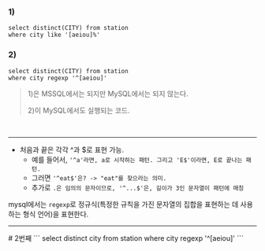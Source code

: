 ### 1)
```
select distinct(CITY) from station
where city like '[aeiou]%'
```

### 2)
```
select distinct(CITY) from station
where city regexp '^[aeiou]'
```

> 1)은 MSSQL에서는 되지만 MySQL에서는 되지 않는다.
> 
> 2)이 MySQL에서도 실행되는 코드.

<br>
<hr>

- 처음과 끝은 각각 ^과 $로 표현 가능. 
  - 예를 들어서, `'^a'라면, a로 시작하는 패턴. 그리고 'E$'이라면, E로 끝나는 패턴.`
  - 그러면 `'^eat$'은? -> "eat"를 찾으라는 의미. `
  - 추가로 `.은 임의의 문자이므로, '^...$'은, 길이가 3인 문자열이 패턴에 매칭`


mysql에서는 `regexp`로 정규식(특정한 규칙을 가진 문자열의 집합을 표현하는 데 사용하는 형식 언어)을 표현한다.

<hr>
# 2번째
```
select distinct city from station
where city regexp '^[aeiou]'
```
